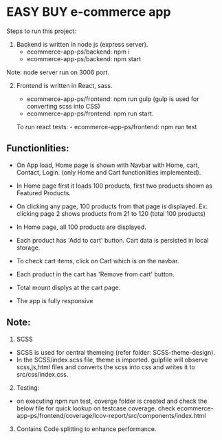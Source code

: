 
# EASY BUY e-commerce app

Steps to run this project:

1. Backend is written in node js (express server).
    - ecommerce-app-ps/backend: npm i
    - ecommerce-app-ps/backend: npm start

Note: node server run on 3006 port.

2. Frontend is written in React, sass.
    - ecommerce-app-ps/frontend: npm run gulp 
        (gulp is used for converting scss into CSS)
    - ecommerce-app-ps/frontend: npm run start.

    To run react tests:
        - ecommerce-app-ps/frontend: npm run test

## Functionlities:
 - On App load, Home page is shown with Navbar with Home, cart, Contact, Login. (only Home and Cart functionlities implemented).

 - In Home page first it loads 100 products, first two products shown as Featured Products.

 - On clicking any page, 100 products from that page is displayed. Ex: clicking page 2 shows products from 21 to 120 (total 100 products)
 
 - In Home page, all 100 products are displayed.

 - Each product has 'Add to cart' button. Cart data is persisted in local storage.

 - To check cart items, click on Cart which is on the navbar.

 - Each product in the cart has 'Remove from cart' button.

 - Total mount displys at the cart page.

 - The app is fully responsive
    
## Note: 
1. SCSS
- SCSS is used for central themeing (refer folder: SCSS-theme-design).
- In the SCSS/index.scss file, theme is imported. 
    gulpfile will observe scss,js,html files and converts the scss into css and writes it to src/css/index.css.

2. Testing: 
- on executing npm run test, coverge folder is created and check the below file for quick lookup on testcase coverage.
check ecommerce-app-ps/frontend/coverage/lcov-report/src/components/index.html

3. Contains Code splitting to enhance performance.

